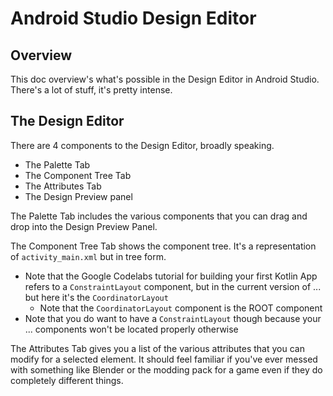 # Android Studio Design Editor

## Overview
This doc overview's what's possible in the Design Editor in Android Studio.
There's a lot of stuff, it's pretty intense.

## The Design Editor
There are 4 components to the Design Editor, broadly speaking.
- The Palette Tab
- The Component Tree Tab
- The Attributes Tab
- The Design Preview panel

The Palette Tab includes the various components that you can drag and drop
into the Design Preview Panel.

The Component Tree Tab shows the component tree. It's a representation of
`activity_main.xml` but in tree form.
- Note that the Google Codelabs tutorial for building your first Kotlin App
refers to a `ConstraintLayout`  component, but in the current version of
  ... but here it's the `CoordinatorLayout`
  - Note that the `CoordinatorLayout` component is the ROOT component
- Note that you do want to have a `ConstraintLayout` though because your
  ... components won't be located properly otherwise

The Attributes Tab gives you a list of the various attributes that you can
modify for a selected element. It should feel familiar if you've ever messed
with something like Blender or the modding pack for a game even if they do
completely different things.